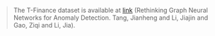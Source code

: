 >The T-Finance dataset is available at [link](https://drive.google.com/drive/folders/1DKO8edxNJ3UUWq-w2f6mLlKecr1itEUr) (Rethinking Graph Neural Networks for Anomaly Detection. Tang, Jianheng and Li, Jiajin and Gao, Ziqi and Li, Jia).